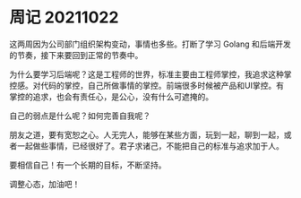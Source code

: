 # 周记 20211022

这两周因为公司部门组织架构变动，事情也多些。打断了学习 Golang 和后端开发的节奏，接下来要回到正常的节奏中。

为什么要学习后端呢？这是工程师的世界，标准主要由工程师掌控，我追求这种掌控感。对代码的掌控，自己所做事情的掌控。前端很多时候被产品和UI掌控。有掌控的追求，也会有责任心，是公心，没有什么可遮掩的。

自己的弱点是什么呢？如何完善自我呢？

朋友之道，要有宽恕之心。人无完人，能够在某些方面，玩到一起，聊到一起，或者一起做些事情，已经很好了。君子求诸己，不能把自己的标准与追求加于人。

要相信自己！有一个长期的目标，不断坚持。

调整心态，加油吧！